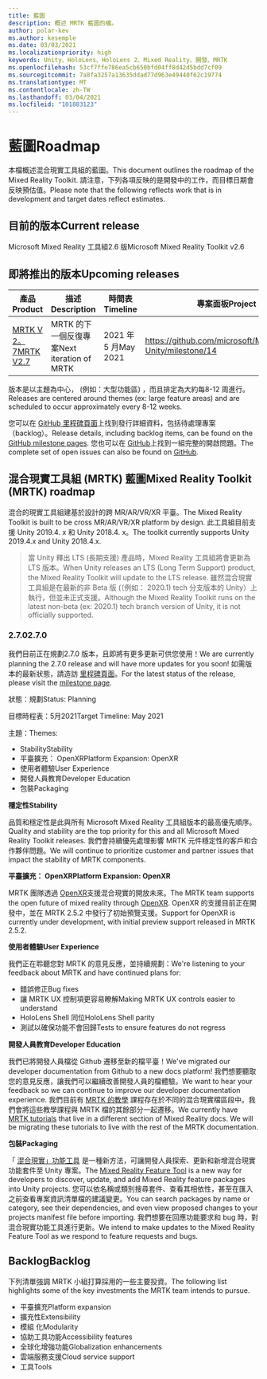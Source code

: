 ```yaml
---
title: 藍圖
description: 概述 MRTK 藍圖的檔。
author: polar-kev
ms.author: kesemple
ms.date: 03/03/2021
ms.localizationpriority: high
keywords: Unity、HoloLens、HoloLens 2、Mixed Reality、開發、MRTK
ms.openlocfilehash: 53cf7ffe786ea5cb650bfd04ff8d42d5bdd7cf09
ms.sourcegitcommit: 7a8fa3257a13635ddad77d963e49440f62c19774
ms.translationtype: MT
ms.contentlocale: zh-TW
ms.lasthandoff: 03/04/2021
ms.locfileid: "101883123"
---
```

# <a name="roadmap"></a><span data-ttu-id="25e88-104">藍圖</span><span class="sxs-lookup"><span data-stu-id="25e88-104">Roadmap</span></span>

<span data-ttu-id="25e88-105">本檔概述混合現實工具組的藍圖。</span><span class="sxs-lookup"><span data-stu-id="25e88-105">This document outlines the roadmap of the Mixed Reality Toolkit.</span></span> <span data-ttu-id="25e88-106">請注意，下列各項反映的是開發中的工作，而目標日期會反映預估值。</span><span class="sxs-lookup"><span data-stu-id="25e88-106">Please note that the following reflects work that is in development and target dates reflect estimates.</span></span>

## <a name="current-release"></a><span data-ttu-id="25e88-107">目前的版本</span><span class="sxs-lookup"><span data-stu-id="25e88-107">Current release</span></span>

<span data-ttu-id="25e88-108">Microsoft Mixed Reality 工具組2.6 版</span><span class="sxs-lookup"><span data-stu-id="25e88-108">Microsoft Mixed Reality Toolkit v2.6</span></span>

## <a name="upcoming-releases"></a><span data-ttu-id="25e88-109">即將推出的版本</span><span class="sxs-lookup"><span data-stu-id="25e88-109">Upcoming releases</span></span>

| <span data-ttu-id="25e88-110">產品</span><span class="sxs-lookup"><span data-stu-id="25e88-110">Product</span></span> | <span data-ttu-id="25e88-111">描述</span><span class="sxs-lookup"><span data-stu-id="25e88-111">Description</span></span> | <span data-ttu-id="25e88-112">時間表</span><span class="sxs-lookup"><span data-stu-id="25e88-112">Timeline</span></span> | <span data-ttu-id="25e88-113">專案面板</span><span class="sxs-lookup"><span data-stu-id="25e88-113">Project board</span></span> |
| --- | --- | --- | --- |
| [<span data-ttu-id="25e88-114">MRTK V 2。7</span><span class="sxs-lookup"><span data-stu-id="25e88-114">MRTK V2.7</span></span>](#270) | <span data-ttu-id="25e88-115">MRTK 的下一個反復專案</span><span class="sxs-lookup"><span data-stu-id="25e88-115">Next iteration of MRTK</span></span> | <span data-ttu-id="25e88-116">2021 年 5 月</span><span class="sxs-lookup"><span data-stu-id="25e88-116">May 2021</span></span> | https://github.com/microsoft/MixedRealityToolkit-Unity/milestone/14 |

<span data-ttu-id="25e88-117">版本是以主題為中心， (例如：大型功能區) ，而且排定為大約每8-12 周進行。</span><span class="sxs-lookup"><span data-stu-id="25e88-117">Releases are centered around themes (ex: large feature areas) and are scheduled to occur approximately every 8-12 weeks.</span></span>

<span data-ttu-id="25e88-118">您可以在 [GitHub 里程碑頁面](https://github.com/Microsoft/MixedRealityToolkit-Unity/milestones)上找到發行詳細資料，包括待處理專案（backlog）。</span><span class="sxs-lookup"><span data-stu-id="25e88-118">Release details, including backlog items, can be found on the [GitHub milestone pages](https://github.com/Microsoft/MixedRealityToolkit-Unity/milestones).</span></span> <span data-ttu-id="25e88-119">您也可以在 [GitHub](https://github.com/microsoft/MixedRealityToolkit-Unity/issues)上找到一組完整的開啟問題。</span><span class="sxs-lookup"><span data-stu-id="25e88-119">The complete set of open issues can also be found on [GitHub](https://github.com/microsoft/MixedRealityToolkit-Unity/issues).</span></span>

## <a name="mixed-reality-toolkit-mrtk-roadmap"></a><span data-ttu-id="25e88-120">混合現實工具組 (MRTK) 藍圖</span><span class="sxs-lookup"><span data-stu-id="25e88-120">Mixed Reality Toolkit (MRTK) roadmap</span></span>

<span data-ttu-id="25e88-121">混合的現實工具組建基於設計的跨 MR/AR/VR/XR 平臺。</span><span class="sxs-lookup"><span data-stu-id="25e88-121">The Mixed Reality Toolkit is built to be cross MR/AR/VR/XR platform by design.</span></span> <span data-ttu-id="25e88-122">此工具組目前支援 Unity 2019.4. x 和 Unity 2018.4. x。</span><span class="sxs-lookup"><span data-stu-id="25e88-122">The toolkit currently supports Unity 2019.4.x and Unity 2018.4.x.</span></span>

> <span data-ttu-id="25e88-123">當 Unity 釋出 LTS (長期支援) 產品時，Mixed Reality 工具組將會更新為 LTS 版本。</span><span class="sxs-lookup"><span data-stu-id="25e88-123">When Unity releases an LTS (Long Term Support) product, the Mixed Reality Toolkit will update to the LTS release.</span></span> <span data-ttu-id="25e88-124">雖然混合現實工具組是在最新的非 Beta 版 (（例如： 2020.1) tech 分支版本的 Unity）上執行，但並未正式支援。</span><span class="sxs-lookup"><span data-stu-id="25e88-124">Although the Mixed Reality Toolkit runs on the latest non-beta (ex: 2020.1) tech branch version of Unity, it is not officially supported.</span></span>

### <a name="270"></a><span data-ttu-id="25e88-125">2.7.0</span><span class="sxs-lookup"><span data-stu-id="25e88-125">2.7.0</span></span>

<span data-ttu-id="25e88-126">我們目前正在規劃2.7.0 版本，且即將有更多更新可供您使用！</span><span class="sxs-lookup"><span data-stu-id="25e88-126">We are currently planning the 2.7.0 release and will have more updates for you soon!</span></span>
<span data-ttu-id="25e88-127">如需版本的最新狀態，請造訪 [里程碑頁面](https://github.com/microsoft/MixedRealityToolkit-Unity/milestone/14)。</span><span class="sxs-lookup"><span data-stu-id="25e88-127">For the latest status of the release, please visit the [milestone page](https://github.com/microsoft/MixedRealityToolkit-Unity/milestone/14).</span></span>

<span data-ttu-id="25e88-128">狀態：規劃</span><span class="sxs-lookup"><span data-stu-id="25e88-128">Status: Planning</span></span>

<span data-ttu-id="25e88-129">目標時程表：5月2021</span><span class="sxs-lookup"><span data-stu-id="25e88-129">Target Timeline: May 2021</span></span>

<span data-ttu-id="25e88-130">主題：</span><span class="sxs-lookup"><span data-stu-id="25e88-130">Themes:</span></span>

- <span data-ttu-id="25e88-131">Stability</span><span class="sxs-lookup"><span data-stu-id="25e88-131">Stability</span></span> 
- <span data-ttu-id="25e88-132">平臺擴充： OpenXR</span><span class="sxs-lookup"><span data-stu-id="25e88-132">Platform Expansion: OpenXR</span></span>
- <span data-ttu-id="25e88-133">使用者體驗</span><span class="sxs-lookup"><span data-stu-id="25e88-133">User Experience</span></span>
- <span data-ttu-id="25e88-134">開發人員教育</span><span class="sxs-lookup"><span data-stu-id="25e88-134">Developer Education</span></span>
- <span data-ttu-id="25e88-135">包裝</span><span class="sxs-lookup"><span data-stu-id="25e88-135">Packaging</span></span>

<span data-ttu-id="25e88-136">**穩定性**</span><span class="sxs-lookup"><span data-stu-id="25e88-136">**Stability**</span></span>

<span data-ttu-id="25e88-137">品質和穩定性是此與所有 Microsoft Mixed Reality 工具組版本的最高優先順序。</span><span class="sxs-lookup"><span data-stu-id="25e88-137">Quality and stability are the top priority for this and all Microsoft Mixed Reality Toolkit releases.</span></span> <span data-ttu-id="25e88-138">我們會持續優先處理影響 MRTK 元件穩定性的客戶和合作夥伴問題。</span><span class="sxs-lookup"><span data-stu-id="25e88-138">We will continue to prioritize customer and partner issues that impact the stability of MRTK components.</span></span>

<span data-ttu-id="25e88-139">**平臺擴充： OpenXR**</span><span class="sxs-lookup"><span data-stu-id="25e88-139">**Platform Expansion: OpenXR**</span></span>

<span data-ttu-id="25e88-140">MRTK 團隊透過 [OpenXR](https://techcommunity.microsoft.com/t5/mixed-reality-blog/moving-forward-to-openxr/ba-p/1825672)支援混合現實的開放未來。</span><span class="sxs-lookup"><span data-stu-id="25e88-140">The MRTK team supports the open future of mixed reality through [OpenXR](https://techcommunity.microsoft.com/t5/mixed-reality-blog/moving-forward-to-openxr/ba-p/1825672).</span></span> <span data-ttu-id="25e88-141">OpenXR 的支援目前正在開發中，並在 MRTK 2.5.2 中發行了初始預覽支援。</span><span class="sxs-lookup"><span data-stu-id="25e88-141">Support for OpenXR is currently under development, with initial preview support released in MRTK 2.5.2.</span></span>

<span data-ttu-id="25e88-142">**使用者體驗**</span><span class="sxs-lookup"><span data-stu-id="25e88-142">**User Experience**</span></span>

<span data-ttu-id="25e88-143">我們正在聆聽您對 MRTK 的意見反應，並持續規劃：</span><span class="sxs-lookup"><span data-stu-id="25e88-143">We're listening to your feedback about MRTK and have continued plans for:</span></span>

- <span data-ttu-id="25e88-144">錯誤修正</span><span class="sxs-lookup"><span data-stu-id="25e88-144">Bug fixes</span></span>
- <span data-ttu-id="25e88-145">讓 MRTK UX 控制項更容易瞭解</span><span class="sxs-lookup"><span data-stu-id="25e88-145">Making MRTK UX controls easier to understand</span></span>
- <span data-ttu-id="25e88-146">HoloLens Shell 同位</span><span class="sxs-lookup"><span data-stu-id="25e88-146">HoloLens Shell parity</span></span>
- <span data-ttu-id="25e88-147">測試以確保功能不會回歸</span><span class="sxs-lookup"><span data-stu-id="25e88-147">Tests to ensure features do not regress</span></span>

<span data-ttu-id="25e88-148">**開發人員教育**</span><span class="sxs-lookup"><span data-stu-id="25e88-148">**Developer Education**</span></span>

<span data-ttu-id="25e88-149">我們已將開發人員檔從 Github 遷移至新的檔平臺！</span><span class="sxs-lookup"><span data-stu-id="25e88-149">We've migrated our developer documentation from Github to a new docs platform!</span></span> <span data-ttu-id="25e88-150">我們想要聽取您的意見反應，讓我們可以繼續改善開發人員的檔體驗。</span><span class="sxs-lookup"><span data-stu-id="25e88-150">We want to hear your feedback so we can continue to improve our developer documentation experience.</span></span>
<span data-ttu-id="25e88-151">我們目前有 [MRTK 的教學](https://docs.microsoft.com/windows/mixed-reality/develop/unity/tutorials) 課程存在於不同的混合現實檔區段中。我們會將這些教學課程與 MRTK 檔的其餘部分一起遷移。</span><span class="sxs-lookup"><span data-stu-id="25e88-151">We currently have [MRTK tutorials](https://docs.microsoft.com/windows/mixed-reality/develop/unity/tutorials) that live in a different section of Mixed Reality docs. We will be migrating these tutorials to live with the rest of the MRTK documentation.</span></span> 

<span data-ttu-id="25e88-152">**包裝**</span><span class="sxs-lookup"><span data-stu-id="25e88-152">**Packaging**</span></span>

<span data-ttu-id="25e88-153">「 [混合現實」功能工具](https://docs.microsoft.com/windows/mixed-reality/develop/unity/welcome-to-mr-feature-tool) 是一種新方法，可讓開發人員探索、更新和新增混合現實功能套件至 Unity 專案。</span><span class="sxs-lookup"><span data-stu-id="25e88-153">The [Mixed Reality Feature Tool](https://docs.microsoft.com/windows/mixed-reality/develop/unity/welcome-to-mr-feature-tool) is a new way for developers to discover, update, and add Mixed Reality feature packages into Unity projects.</span></span> <span data-ttu-id="25e88-154">您可以依名稱或類別搜尋套件、查看其相依性，甚至在匯入之前查看專案資訊清單檔的建議變更。</span><span class="sxs-lookup"><span data-stu-id="25e88-154">You can search packages by name or category, see their dependencies, and even view proposed changes to your projects manifest file before importing.</span></span> <span data-ttu-id="25e88-155">我們想要在回應功能要求和 bug 時，對混合現實功能工具進行更新。</span><span class="sxs-lookup"><span data-stu-id="25e88-155">We intend to make updates to the Mixed Reality Feature Tool as we respond to feature requests and bugs.</span></span>

## <a name="backlog"></a><span data-ttu-id="25e88-156">Backlog</span><span class="sxs-lookup"><span data-stu-id="25e88-156">Backlog</span></span>

<span data-ttu-id="25e88-157">下列清單強調 MRTK 小組打算採用的一些主要投資。</span><span class="sxs-lookup"><span data-stu-id="25e88-157">The following list highlights some of the key investments the MRTK team intends to pursue.</span></span>

- <span data-ttu-id="25e88-158">平臺擴充</span><span class="sxs-lookup"><span data-stu-id="25e88-158">Platform expansion</span></span>
- <span data-ttu-id="25e88-159">擴充性</span><span class="sxs-lookup"><span data-stu-id="25e88-159">Extensibility</span></span>
- <span data-ttu-id="25e88-160">模組 化</span><span class="sxs-lookup"><span data-stu-id="25e88-160">Modularity</span></span>
- <span data-ttu-id="25e88-161">協助工具功能</span><span class="sxs-lookup"><span data-stu-id="25e88-161">Accessibility features</span></span>
- <span data-ttu-id="25e88-162">全球化增強功能</span><span class="sxs-lookup"><span data-stu-id="25e88-162">Globalization enhancements</span></span>
- <span data-ttu-id="25e88-163">雲端服務支援</span><span class="sxs-lookup"><span data-stu-id="25e88-163">Cloud service support</span></span>
- <span data-ttu-id="25e88-164">工具</span><span class="sxs-lookup"><span data-stu-id="25e88-164">Tools</span></span>
